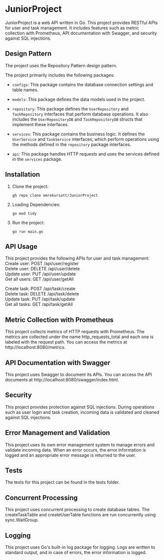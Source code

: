 # JuniorProject

JuniorProject is a web API written in Go. This project provides RESTful APIs for user and task management. It includes features such as metric collection with Prometheus, API documentation with Swagger, and security against SQL injections.

## Design Pattern


The project uses the Repository Pattern design pattern.  

The project primarily includes the following packages:

- `configs`: This package contains the database connection settings and table names.

- `models`: This package defines the data models used in the project.

- `repository`: This package defines the `UserRepository` and `TaskRepository` interfaces that perform database operations. It also includes the `UserRepositoryDB` and `TaskRepositoryDB` structs that implement these interfaces.

- `services`: This package contains the business logic. It defines the `UserService` and `TaskService` interfaces, which perform operations using the methods defined in the `repository` package interfaces.

- `api`: This package handles HTTP requests and uses the services defined in the `services` package.



## Installation

1. Clone the project:
    ```
    gh repo clone emrekursatt/JuniorProject
    ```

2. Loading Dependencies:
    ```
    go mod tidy
    ```
3. Run the project:
    ```
    go run main.go
    ```




## API Usage
This project provides the following APIs for user and task management:  
Create user: POST /api/user/register  
Delete user: DELETE /api/user/delete  
Update user: PUT /api/user/update  
Get all users: GET /api/user/getAll  

Create task: POST /api/task/create  
Delete task: DELETE /api/task/delete  
Update task: PUT /api/task/update  
Get all tasks: GET /api/task/getAll


## Metric Collection with Prometheus
This project collects metrics of HTTP requests with Prometheus. The metrics are collected under the name http_requests_total and each one is labeled with the request path. You can access the metrics at http://localhost:8080/metrics.  
## API Documentation with Swagger
This project uses Swagger to document its APIs. You can access the API documents at http://localhost:8080/swagger/index.html.  
## Security
This project provides protection against SQL injections. During operations such as user login and task creation, incoming data is validated and cleaned against SQL injections.  
## Error Management and Validation
This project uses its own error management system to manage errors and validate incoming data. When an error occurs, the error information is logged and an appropriate error message is returned to the user.  
## Tests
The tests for this project can be found in the tests folder.

## Concurrent Processing
This project uses concurrent processing to create database tables. The createTaskTable and createUserTable functions are run concurrently using sync.WaitGroup.  
## Logging
This project uses Go's built-in log package for logging. Logs are written to standard output, and in case of errors, the error information is logged.

